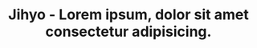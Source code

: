 ---
title: "Jihyo - Lorem ipsum, dolor sit amet consectetur adipisicing."
description: "Lorem ipsum dolor sit, amet consectetur adipisicing elit. Qui, atque harum. Minima adipisci ab laudantium?"
image: /sample/jihyo.jpg
---